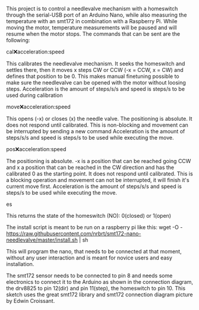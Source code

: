 This project is to control a needlevalve mechanism with a homeswitch through the serial-USB port of an Arduino Nano, while also measuring the temperature with an smt172 in combination with a Raspberry Pi. While moving the motor, temperature measurements will be paused and will resume when the motor stops.
The commands that can be sent are the following:

cal:x:acceleration:speed

This calibrates the needlevalve mechanism. It seeks the homeswitch and settles there, then it moves x steps CW or CCW (-x = CCW, x = CW) and defines that position to be 0. This makes manual finetuning possible to make sure the needlevalve can be opened with the motor without loosing steps.
Acceleration is the amount of steps/s/s and speed is steps/s to be used during calibration

move:x:acceleration:speed

This opens (-x) or closes (x) the needle valve. The positioning is absolute. It does not respond until calibrated. This is non-blocking and movement can be interrupted by sending a new command
Acceleration is the amount of steps/s/s and speed is steps/s to be used while executing the move.

pos:x:acceleration:speed

The positioning is absolute. -x is a position that can be reached going CCW and x a position that can be reached in the CW direction and has the calibrated 0 as the starting point. It does not respond until calibrated. This is a blocking operation and movement can not be interrupted, it will finish it's current move first.
Acceleration is the amount of steps/s/s and speed is steps/s to be used while executing the move.

es

This returns the state of the homeswitch (NO): 0(closed) or 1(open)

The install script is meant to be run on a raspberry pi like this:
wget -O - https://raw.githubusercontent.com/nrbrt/smt172-nano-needlevalve/master/install.sh | sh

This will program the nano, that needs to be connected at that moment, without any user interaction and is meant for novice users
and easy installation.

The smt172 sensor needs to be connected to pin 8 and needs some electronics to connect it to the Arduino as shown in the connection diagram, the drv8825 to pin 12(dir) and pin 11(step), the homeswitch to pin 10.
This sketch uses the great smt172 library and smt172 connection diagram picture by Edwin Croissant.
